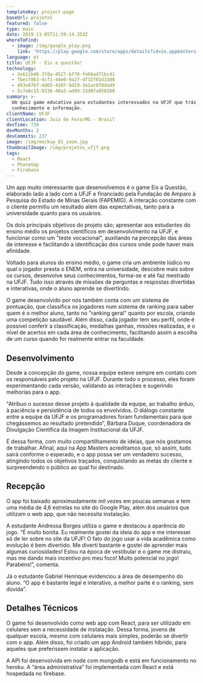 ```yaml
---
templateKey: project-page
baseUrl: projetos
featured: false
type: main
date: 2019-11-05T11:59:14.353Z
whereToFind:
  - image: /img/google_play.png
    link: 'https://play.google.com/store/apps/details?id=io.appmasters.eisaquestao'
language: pt
title: UFJF - Eis a questão!
technology:
  - 2e611b48-37da-4527-bf70-fe66ad71bc41
  - fbecf863-4cf1-44e0-9a27-df32f01d33d6
  - d93e87bf-4d65-4107-9d29-3e1ac6f8dad9
  - 5c7e8c15-9336-40a3-ad99-33d0fa050309
summary: >-
  Um quiz game educativo para estudantes interessados na UFJF que trás muito
  conhecimento e informação.
clientName: UFJF
clientLocation: Juiz de Fora/MG - Brasil
devTime: 739
devMonths: 2
devCommits: 237
image: /img/mockup_01_zoom.jpg
thumbnailImage: /img/projetos_ufjf.png
tags:
  - React
  - PhoneGap
  - Firebase
---
```

Um app muito interessante que desenvolvemos é o game Eis a Questão, elaborado lado a lado com a UFJF e financiado pela Fundação de Amparo à Pesquisa do Estado de Minas Gerais (FAPEMIG). A interação constante com o cliente permitiu um resultado além das expectativas, tanto para a universidade quanto para os usuários.

Os dois principais objetivos do projeto são; apresentar aos estudantes do ensino médio os projetos científicos em desenvolvimento na UFJF, e funcionar como um "teste vocacional", auxiliando na percepção das áreas de interesse e facilitando a identificação dos cursos onde pode haver mais afinidade.

Voltado para alunos do ensino médio, o game cria um ambiente lúdico no qual o jogador presta o ENEM, entra na universidade, descobre mais sobre os cursos, desenvolve seus conhecimentos, forma-se e até faz mestrado na UFJF. Tudo isso através de missões de perguntas e respostas divertidas e interativas, onde o aluno aprende se divertindo.

O game desenvolvido por nós também conta com um sistema de pontuação, que classifica os jogadores num sistema de ranking para saber quem é o melhor aluno, tanto no "ranking geral" quanto por escola, criando uma competição saudável. Além disso, cada jogador tem seu perfil, onde é possível conferir a classificação, medalhas ganhas, missões realizadas, e o nível de acertos em cada área de conhecimento, facilitando assim a escolha de um curso quando for realmente entrar na faculdade.

## Desenvolvimento

Desde a concepção do game, nossa equipe esteve sempre em contato com os responsáveis pelo projeto na UFJF. Durante todo o processo, eles foram experimentando cada versão, validando as interações e sugerindo melhorias para o app.

"Atribuo o sucesso desse projeto à qualidade da equipe, ao trabalho árduo, à paciência e persistência de todos os envolvidos. O diálogo constante entre a equipe da UFJF e os programadores foram fundamentais para que chegássemos ao resultado pretendido”, Bárbara Duque, coordenadora de Divulgação Científica da Imagem Institucional da UFJF.

É dessa forma, com muito compartilhamento de ideias, que nós gostamos de trabalhar. Afinal, aqui na App Masters acreditamos que, só assim, tudo sairá conforme o esperado, e o app possa ser um verdadeiro sucesso, atingindo todos os objetivos traçados, conquistando as metas do cliente e surpreendendo o público ao qual foi destinado.

## Recepção

O app foi baixado aproximadamente mil vezes em poucas semanas e tem uma média de 4,6 estrelas no site do Google Play, além dos usuários que utilizam o web app, que não necessita instalação.

A estudante Andressa Borges utiliza o game e destacou a aparência do jogo. “É muito bonita. Eu realmente gostei da ideia do app e me interessei só de ler sobre no site da UFJF! O fato do jogo usar a vida acadêmica como evolução é bem divertido. Me diverti bastante e gostei de aprender mais algumas curiosidades! Estou na época de vestibular e o game me distraiu, mas me dando mais incentivo pro meu foco! Muito potencial no jogo! Parabéns!”, comenta.

Já o estudante Gabriel Henrique evidenciou a área de desempenho do aluno. “O app é bastante legal e interativo, a melhor parte é o ranking, sem dúvida”.

## Detalhes Técnicos

O game foi desenvolvido como web app com React, para ser utilizado em celulares sem a necessidade de instalação. Dessa forma, jovens de qualquer escola, mesmo com celulares mais simples, poderão se divertir com o app. Além disso, foi criado um app Android também híbrido, para aqueles que preferissem instalar a aplicação.

A API foi desenvolvida em node com mongodb e está em funcionamento no heroku. A “área administrativa” foi implementada com React e está hospedada no firebase.
